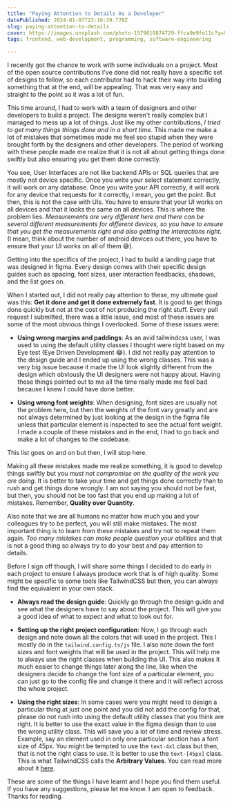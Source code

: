 ```yaml
---
title: "Paying Attention to Details As a Developer"
datePublished: 2024-01-07T23:16:39.778Z
slug: paying-attention-to-details
cover: https://images.unsplash.com/photo-1579019874729-ffca9e9fe11c?q=80&w=2970&auto=format&fit=crop&ixlib=rb-4.0.3&ixid=M3wxMjA3fDB8MHxwaG90by1wYWdlfHx8fGVufDB8fHx8fA%3D%3D
tags: frontend, web-development, programming, software-engineering

---
```


I recently got the chance to work with some individuals on a project. Most of the open source 
contributions I've done did not really have a specific set of designs to follow, 
so each contributor had to hack their way into building something that at the end, will be appealing. That was very easy and straight to the point so it was a lot of fun.

This time around, I had to work with a team of designers and other developers to build a project.
The designs weren't really complex but I managed to mess up a lot of things. Just like my other contributions, _I tried to get many things things done and in a short time_. This made me make a lot of mistakes that sometimes made me feel soo stupid when they were brought forth by the designers and other developers. The period of working with these people made me realize that it is not all about getting things done swiftly but also ensuring you get them done correctly.

You see, User Interfaces are not like backend APIs or SQL queries that are mostly not device specific. Once you write your select statement correctly, it will work on any database. Once you write your API correctly, it will work for any device that requests for it correctly, I mean, you get the point. But then, this is not the case with UIs. You have to ensure that your UI works on all devices and that it looks the same on all devices. This is where the problem lies. _Measurements are very different here and there can be several different measurements for different devices, so you have to ensure that you get the measurements right and also getting the interactions right_. (I mean, think about the number of android devices out there, you have to ensure that your UI works on all of them 😅).  



Getting into the specifics of the project, I had to build a landing page that was designed in figma. Every design comes with their specific design guides such as spacing, font sizes, user interaction feedbacks, shadows, and the list goes on. 

When I started out, I did not really pay attention to these, my ultimate goal was this: **Get it done and get it done extremely fast**. It is good to get things done quickly but not at the cost of not producing the right stuff. Every pull request I submitted, there was a little issue, and most of these issues are some of the most obvious things I overlooked. Some of these issues were:

- **Using wrong margins and paddings**: As an avid tailwindcss user, I was used to using the default utility classes I thought were right based on my Eye test (Eye Driven Development 😂). I did not really pay attention to the design guide and I ended up using the wrong classes. This was a very big issue because it made the UI look slightly different from the design which obviously the UI designers were not happy about. Having these things pointed out to me all the time really made me feel bad because I knew I could have done better.

- **Using wrong font weights**: When designing, font sizes are usually not the problem here, but then the weights of the font vary greatly and are not always determined by just looking at the design in the figma file unless that particular element is inspected to see the actual font weight. I made a couple of these mistakes and in the end, I had to go back and make a lot of changes to the codebase.

This list goes on and on but then, I will stop here.

Making all these mistakes made me realize something, it is good to develop things swiftly but you _must not compromise on the quality of the work you are doing_. It is better to take your time and get things done correctly than to rush and get things done wrongly. I am not saying you should not be fast, but then, you should not be too fast that you end up making a lot of mistakes. Remember, **Quality over Quantity**. 

Also note that we are all humans no matter how much you and your colleagues try to be perfect, you will still make mistakes. The most important thing is to learn from these mistakes and try not to repeat them again. _Too many mistakes can make people question your abilities_ and that is not a good thing so always try to do your best and pay attention to details. 


Before I sign off though, I will share some things I decided to do early in each project to ensure I always produce work that is of high quality. Some might be specific to some tools like TailwindCSS but then, you can always find the equivalent in your own stack.

- **Always read the design guide**: Quickly go through the design guide and see what the designers have to say about the project. This will give you a good idea of what to expect and what to look out for.

- **Setting up the right project configuration**: Now, I go through each design and note down all the colors that will used in the project. This I mostly do in the `tailwind.config.ts/js` file. I also note down the font sizes and font weights that will be used in the project. This will help me to always use the right classes when building the UI. This also makes it much easier to change things later along the line, like when the designers decide to change the font size of a particular element, you can just go to the config file and change it there and it will reflect across the whole project.

- **Using the right sizes**: In some cases were you might need to design a particular thing at just one point and you did not add the config for that, please do not rush into using the default utility classes that you think are right. It is better to use the exact value in the figma design than to use the wrong utility class. This will save you a lot of time and review stress. Example, say an element used in only one particular section has a font size of 45px. You might be tempted to use the `text-4xl` class but then, that is not the right class to use. It is better to use the `text-[45px]` class. This is what TailwindCSS calls the **Arbitrary Values**. You can read more about it [here](https://tailwindcss.com/docs/just-in-time-mode#arbitrary-values).

These are some of the things I have learnt and I hope you find them useful. If you have any suggestions, please let me know. I am open to feedback. Thanks for reading.